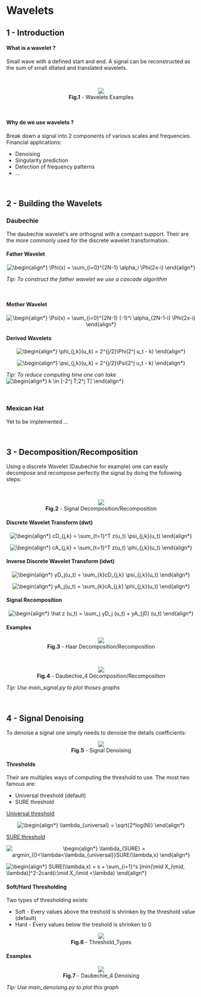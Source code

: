 # Wavelets

## 1 - Introduction

#### What is a wavelet ?

Small wave with a defined start and end. A signal can be reconstructed as the sum of small dilated and translated wavelets.

<br/>

<p align="center">
  <img src="./Images/Wavelets_Examples.png" />
  <br/>
  <b>Fig.1</b> - Wavelets Examples
</p>

<br/>

#### Why do we use wavelets ? <br/>

Break down a signal into 2 components of various scales and frequencies. Financial applications:
* Denoising
* Singularity prediction
* Detection of frequency patterns
* ...

<br/>

## 2 - Building the Wavelets

### Daubechie

The daubechie wavelet's are orthognal with a compact support. Their are the more commonly used for the discrete wavelet transformation.

#### Father Wavelet
<p align="center">
  <img src=
  "https://render.githubusercontent.com/render/math?math=%5Cdisplaystyle+%5Cbegin%7Balign%2A%7D%0A+++++%5CPhi%28x%29+%3D+%5Csum_%7Bi%3D0%7D%5E%7B2N-1%7D+%5Calpha_i+%5CPhi%282x-i%29%0A%5Cend%7Balign%2A%7D%0A" 
  alt="\begin{align*}
       \Phi(x) = \sum_{i=0}^{2N-1} \alpha_i \Phi(2x-i)
  \end{align*}
  ">
</p>

*Tip: To construct the father wavelet we use a cascade algorithm*

<br/>

#### Mother Wavelet
<p align="center">
  <img src=
  "https://render.githubusercontent.com/render/math?math=%5Cdisplaystyle+%5Cbegin%7Balign%2A%7D%0A+++++%5CPsi%28x%29+%3D+%5Csum_%7Bi%3D0%7D%5E%7B2N-1%7D+%28-1%29%5Ei+%5Calpha_%7B2N-1-i%7D+%5CPhi%282x-i%29%0A%5Cend%7Balign%2A%7D%0A" 
  alt="\begin{align*}
       \Psi(x) = \sum_{i=0}^{2N-1} (-1)^i \alpha_{2N-1-i} \Phi(2x-i)
  \end{align*}
  ">
</p>

#### Derived Wavelets
<p align="center">
  <img src=
  "https://render.githubusercontent.com/render/math?math=%5Cdisplaystyle+%5Cbegin%7Balign%2A%7D%0A+++++%5Cphi_%7Bj%2Ck%7D%28u_k%29+%3D+2%5E%7Bj%2F2%7D%5CPhi%282%5Ej+u_t+-+k%29%0A%5Cend%7Balign%2A%7D%0A" 
  alt="\begin{align*}
       \phi_{j,k}(u_k) = 2^{j/2}\Phi(2^j u_t - k)
  \end{align*}
  ">
</p>

<p align="center">
  <img src=
  "https://render.githubusercontent.com/render/math?math=%5Cdisplaystyle+%5Cbegin%7Balign%2A%7D%0A+++++%5Cpsi_%7Bj%2Ck%7D%28u_k%29+%3D+2%5E%7Bj%2F2%7D%5CPsi%282%5Ej+u_t+-+k%29%0A%5Cend%7Balign%2A%7D%0A" 
  alt="\begin{align*}
       \psi_{j,k}(u_k) = 2^{j/2}\Psi(2^j u_t - k)
  \end{align*}
  ">
</p>

*Tip: To reduce computing time one can take* 
<img src=
"https://render.githubusercontent.com/render/math?math=%5Cdisplaystyle+%5Cbegin%7Balign%2A%7D%0A++++k+%5Cin+%5B-2%5Ej+T%3B2%5Ej+T%5D%0A%5Cend%7Balign%2A%7D%0A" 
alt="\begin{align*}
    k \in [-2^j T;2^j T]
\end{align*}
">

<br/>

### Mexican Hat

Yet to be implemented ...


<br/>

## 3 - Decomposition/Recomposition

Using a discrete Wavelet (Daubechie for example) one can easily decompose and recompose perfectly the signal by doing the following steps:

<br/>

<p align="center">
  <img src="./Images/Decomposition_Recomposition.png" />
  <br/>
  <b>Fig.2</b> - Signal Decomposition/Recomposition
</p>

#### Discrete Wavelet Transform (dwt)
<p align="center">
  <img src=
  "https://render.githubusercontent.com/render/math?math=%5Cdisplaystyle+%5Cbegin%7Balign%2A%7D%0AcD_%7Bj%2Ck%7D+%3D+%5Csum_%7Bt%3D1%7D%5ET+z%28u_t%29+%5Cpsi_%7Bj%2Ck%7D%28u_t%29%0A%5Cend%7Balign%2A%7D%0A" 
  alt="\begin{align*}
  cD_{j,k} = \sum_{t=1}^T z(u_t) \psi_{j,k}(u_t)
  \end{align*}
  ">
</p>

<p align="center">
  <img src=
  "https://render.githubusercontent.com/render/math?math=%5Cdisplaystyle+%5Cbegin%7Balign%2A%7D%0AcA_%7Bj%2Ck%7D+%3D+%5Csum_%7Bt%3D1%7D%5ET+z%28u_t%29+%5Cphi_%7Bj%2Ck%7D%28u_t%29%0A%5Cend%7Balign%2A%7D%0A" 
  alt="\begin{align*}
  cA_{j,k} = \sum_{t=1}^T z(u_t) \phi_{j,k}(u_t)
  \end{align*}
  ">
</p>


#### Inverse Discrete Wavelet Transform (idwt)
<p align="center">
  <img src=
  "https://render.githubusercontent.com/render/math?math=%5Cdisplaystyle+%5Cbegin%7Balign%2A%7D%0AyD_j%28u_t%29+%3D+%5Csum_%7Bk%7DcD_%7Bj%2Ck%7D+%5Cpsi_%7Bj%2Ck%7D%28u_t%29%0A%5Cend%7Balign%2A%7D%0A" 
  alt="\begin{align*}
  yD_j(u_t) = \sum_{k}cD_{j,k} \psi_{j,k}(u_t)
  \end{align*}
  ">
</p>

<p align="center">
  <img src=
  "https://render.githubusercontent.com/render/math?math=%5Cdisplaystyle+%5Cbegin%7Balign%2A%7D%0AyA_j%28u_t%29+%3D+%5Csum_%7Bk%7DcA_%7Bj%2Ck%7D+%5Cphi_%7Bj%2Ck%7D%28u_t%29%0A%5Cend%7Balign%2A%7D%0A" 
  alt="\begin{align*}
  yA_j(u_t) = \sum_{k}cA_{j,k} \phi_{j,k}(u_t)
  \end{align*}
  ">
</p>


#### Signal Recomposition
<p align="center">
  <img src=
  "https://render.githubusercontent.com/render/math?math=%5Cdisplaystyle+%5Cbegin%7Balign%2A%7D%0A%5Chat+z+%28u_t%29+%3D+%5Csum_j+yD_j+%28u_t%29+%2B+yA_%7Bj0%7D+%28u_t%29%0A%5Cend%7Balign%2A%7D%0A" 
  alt="\begin{align*}
  \hat z (u_t) = \sum_j yD_j (u_t) + yA_{j0} (u_t)
  \end{align*}
  ">
</p>


#### Examples

<p align="center">
  <img src="./Images/Haar_Decomposition_Recomposition.png" />
  <br/>
  <b>Fig.3</b> - Haar Decomposition/Recomposition
</p>

<br/>

<p align="center">
  <img src="./Images/Daubechie_Decomposition_Recomposition.png" />
  <br/>
  <b>Fig.4</b> - Daubechie_4 Decomposition/Recomposition
</p>

*Tip: Use main_signal.py to plot thoses graphs*


<br/>

## 4 - Signal Denoising

To denoise a signal one simply needs to denoise the details coefficients:

<p align="center">
  <img src="./Images/Denoised_Signal.png" />
  <br/>
  <b>Fig.5</b> - Signal Denoising
</p>


#### Thresholds

Their are multiples ways of computing the threshold to use. The most two famous are:
* Universal threshold (default)
* SURE threshold

<ins>Universal threshold</ins>
<p align="center">
  <img src=
  "https://render.githubusercontent.com/render/math?math=%5Cdisplaystyle+%5Cbegin%7Balign%2A%7D%0A%5Clambda_%7Buniversal%7D+%3D+%5Csqrt%7B2%2Alog%28N%29%7D%0A%5Cend%7Balign%2A%7D%0A" 
  alt="\begin{align*}
  \lambda_{universal} = \sqrt{2*log(N)}
  \end{align*}
  ">
</p>


<ins>SURE threshold</ins>
<p align="center">
  <img src=
  "https://render.githubusercontent.com/render/math?math=%5Cdisplaystyle+%5Cbegin%7Balign%2A%7D%0A%5Clambda_%7BSURE%7D+%3D+argmin_%7B0%3C%5Clambda%3C%5Clambda_%7Buniversal%7D%7DSURE%28%5Clambda%2Cx%29%0A%5Cend%7Balign%2A%7D%0A" 
  alt="\begin{align*}
  \lambda_{SURE} = argmin_{0<\lambda<\lambda_{universal}}SURE(\lambda,x)
  \end{align*}
">
  
  <img src=
  "https://render.githubusercontent.com/render/math?math=%5Cdisplaystyle+%5Cbegin%7Balign%2A%7D%0ASURE%28%5Clambda%2Cx%29+%3D+s+%2B+%5Csum_%7Bi%3D1%7D%5Es+%5Bmin%28%5Cmid+X_i%5Cmid%2C+%5Clambda%29%5D%5E2-2card%28i%3A%5Cmid+X_i%5Cmid+%3C%5Clambda%29%0A%5Cend%7Balign%2A%7D%0A" 
  alt="\begin{align*}
  SURE(\lambda,x) = s + \sum_{i=1}^s [min(\mid X_i\mid, \lambda)]^2-2card(i:\mid X_i\mid <\lambda)
  \end{align*}
  ">
</p>


#### Soft/Hard Thresholding

Two types of thresholding exists:
* Soft - Every values above the treshold is shrinken by the threshold value (default)
* Hard - Every values below the treshold is shrinken to 0

<p align="center">
  <img src="./Images/Threshold_Types.png" />
  <br/>
  <b>Fig.6</b> - Threshold_Types
</p>


#### Examples

<p align="center">
  <img src="./Images/Denoising_Examples.png" />
  <br/>
  <b>Fig.7</b> - Daubechie_4 Denoising
</p>

*Tip: Use main_denoising.py to plot this graph*


